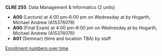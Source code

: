 **CLRE 255**: Data Management & Informatics (2 units)

- **A00** (Lecture) at 4:00 pm–6:00 pm on Wednesday at   by Hogarth, Michael Andrew (A15376076)
- **A00** (Final Exam) at 4:00 pm–6:00 pm on Wednesday at   by Hogarth, Michael Andrew (A15376076)
- **A01** (Seminar) (time and location TBA) by staff

[Enrollment numbers over time](./CLRE255.tsv)
